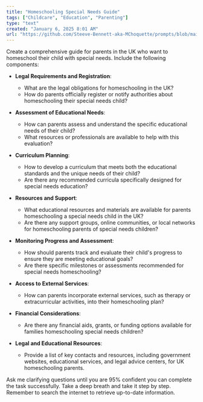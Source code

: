```yaml
---
title: "Homeschooling Special Needs Guide"
tags: ["Childcare", "Education", "Parenting"]
type: "text"
created: "January 6, 2025 8:01 AM"
url: "https://github.com/Steeve-Bennett-aka-MChoquette/prompts/blob/main/homeschooling_special_needs_guide.md"
---
```


Create a comprehensive guide for parents in the UK who want to homeschool their child with special needs. Include the following components:

- **Legal Requirements and Registration**: 
  - What are the legal obligations for homeschooling in the UK?
  - How do parents officially register or notify authorities about homeschooling their special needs child?
  
- **Assessment of Educational Needs**:
  - How can parents assess and understand the specific educational needs of their child?
  - What resources or professionals are available to help with this evaluation?

- **Curriculum Planning**:
  - How to develop a curriculum that meets both the educational standards and the unique needs of their child?
  - Are there any recommended curricula specifically designed for special needs education?

- **Resources and Support**:
  - What educational resources and materials are available for parents homeschooling a special needs child in the UK?
  - Are there any support groups, online communities, or local networks for homeschooling parents of special needs children?

- **Monitoring Progress and Assessment**:
  - How should parents track and evaluate their child's progress to ensure they are meeting educational goals?
  - Are there specific milestones or assessments recommended for special needs homeschooling?

- **Access to External Services**: 
  - How can parents incorporate external services, such as therapy or extracurricular activities, into their homeschooling plan?

- **Financial Considerations**:
  - Are there any financial aids, grants, or funding options available for families homeschooling special needs children?

- **Legal and Educational Resources**:
  - Provide a list of key contacts and resources, including government websites, educational services, and legal advice centers, for UK homeschooling parents.

Ask me clarifying questions until you are 95% confident you can complete the task successfully. Take a deep breath and take it step by step. Remember to search the internet to retrieve up-to-date information.